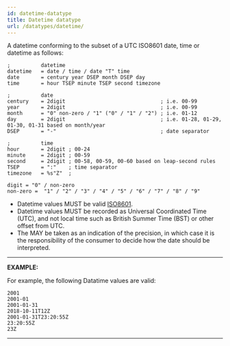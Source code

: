 ```yaml
---
id: datetime-datatype
title: Datetime datatype
url: /datatypes/datetime/
---
```


A datetime conforming to the subset of a UTC ISO8601 date, time or datetime as
follows:

```abnf
;          datetime
datetime   = date / time / date "T" time
date       = century year DSEP month DSEP day
time       = hour TSEP minute TSEP second timezone

;          date
century    = 2digit                               ; i.e. 00-99
year       = 2digit                               ; i.e. 00-99
month      = "0" non-zero / "1" ("0" / "1" / "2") ; i.e. 01-12
day        = 2digit                               ; i.e. 01-28, 01-29, 01-30, 01-31 based on month/year
DSEP       = "-"                                  ; date separator

;          time
hour       = 2digit ; 00-24
minute     = 2digit ; 00-59
second     = 2digit ; 00-58, 00-59, 00-60 based on leap-second rules
TSEP       = ":"    ; time separator
timezone   = %s"Z"  ;

digit = "0" / non-zero
non-zero =  "1" / "2" / "3" / "4" / "5" / "6" / "7" / "8" / "9"
```

* Datetime values MUST be valid [ISO8601](@iso8601).
* Datetime values MUST be recorded as Universal Coordinated Time (UTC), and not local time such as British Summer Time (BST) or other offset from UTC.
* The MAY be taken as an indication of the precision, in which case it is the responsibility of the consumer to decide how the date should be interpreted.

---
**EXAMPLE:**

For example, the following Datatime values are valid:

```
2001
2001-01
2001-01-31
2018-10-11T12Z
2001-01-31T23:20:55Z
23:20:55Z
23Z
```

---
